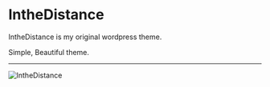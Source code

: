 IntheDistance
=============

IntheDistance is my original wordpress theme.

Simple, Beautiful theme.

---


![IntheDistance](https://github.com/maasaamiichii/IntheDistance/blob/master/IntheDistance/screenshot.png)